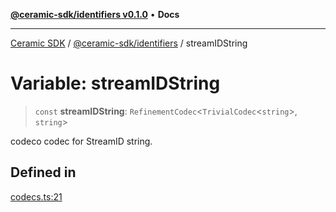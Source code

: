 [**@ceramic-sdk/identifiers v0.1.0**](../README.md) • **Docs**

***

[Ceramic SDK](../../../README.md) / [@ceramic-sdk/identifiers](../README.md) / streamIDString

# Variable: streamIDString

> `const` **streamIDString**: `RefinementCodec`\<`TrivialCodec`\<`string`\>, `string`\>

codeco codec for StreamID string.

## Defined in

[codecs.ts:21](https://github.com/ceramicstudio/ceramic-sdk/blob/a220cbca7950f690af7f3d03a0023681bb9f5426/packages/identifiers/src/codecs.ts#L21)
